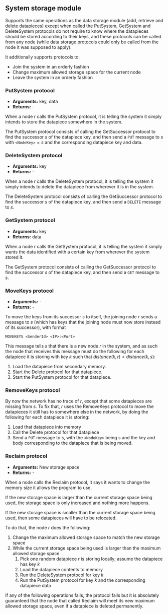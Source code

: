 ## System storage module

Supports the same operations as the data storage module (add, retrieve and delete datapieces) except when called the PutSystem, GetSystem and DeleteSystem protocols do not require to know where the datapieces should be stored according to their keys, and these protocols can be called from any node (while data storage protocols could only be called from the node it was supposed to apply).

<!--
DeleteSystem also handles the case where a peer that is essential to running the Delete protocol is down, using the Hello protocol to realise a node is online and retry to delete the datapiece.
-->

It additionally supports protocols to:

- Join the system in an orderly fashion
- Change maximum allowed storage space for the current node
- Leave the system in an orderly fashion

### PutSystem protocol

- **Arguments:** key, data
- **Returns:** -

When a node $r$ calls the PutSystem protocol, it is telling the system it simply intends to store the datapiece somewhere in the system.

The PutSystem protocol consists of calling the GetSuccessor protocol to find the successor $s$ of the datapiece key, and then send a `PUT` message to $s$ with `<NodeKey>`$= s$ and the corresponding datapiece key and data.

### DeleteSystem protocol

- **Arguments:** key
- **Returns:** -

When a node $r$ calls the DeleteSystem protocol, it is telling the system it simply intends to delete the datapiece from wherever it is in the system.

The DeleteSystem protocol consists of calling the GetSuccessor protocol to find the successor $s$ of the datapiece key, and then send a `DELETE` message to $s$.

### GetSystem protocol

- **Arguments:** key
- **Returns:** data

When a node $r$ calls the GetSystem protocol, it is telling the system it simply wants the data identified with a certain key from wherever the system stored it.

The GetSystem protocol consists of calling the GetSuccessor protocol to find the successor $s$ of the datapiece key, and then send a `GET` message to $s$.

### MoveKeys protocol

- **Arguments:** -
- **Returns:** -

To move the keys from its successor $s$ to itself, the joining node $r$ sends a message to $s$ (which has keys that the joining node must now store instead of its successor), with format

```
MOVEKEYS <SenderId> <IP>:<Port>
```

This message tells $s$ that there is a new node $r$ in the system, and as such the node that receives this message must do the following for each datapiece it is storing with key $k$ such that $distance(k, r) < distance(k, s)$:

1. Load the datapiece from secondary memory.
2. Start the Delete protocol for that datapiece.
3. Start the PutSystem protocol for that datapiece.

### RemoveKeys protocol

By now the network has no trace of $r$, except that some datapieces are missing from $s$. To fix that, $r$ uses the RemoveKeys protocol to move the datapieces it still has to somewhere else in the network, by doing the following for each datapiece it is storing:

1. Load that datapiece into memory
2. Call the Delete protocol for that datapiece
3. Send a `PUT` message to $s$, with the `<NodeKey>` being $s$ and the key and body corresponding to the datapiece that is being moved.

### Reclaim protocol

- **Arguments:** New storage space
- **Returns:** -

When a node calls the Reclaim protocol, it says it wants to change the memory size it allows the program to use.

If the new storage space is larger than the current storage space being used, the storage space is only increased and nothing more happens.

If the new storage space is smaller than the current storage space being used, then some datapieces will have to be relocated.

To do that, the node $r$ does the following:

1. Change the maximum allowed storage space to match the new storage space
2. While the current storage space being used is larger than the maximum allowed storage space
   1. Pick one random datapiece $r$ is storing locally; assume the datapiece has key $k$
   2. Load the datapiece contents to memory
   3. Run the DeleteSystem protocol for key $k$
   4. Run the PutSystem protocol for key $k$ and the corresponding datapiece data

If any of the following operations fails, the protocol fails but it is absolutely guaranteed that the node that called Reclaim will meet its new maximum allowed storage space, even if a datapiece is deleted permanently.
